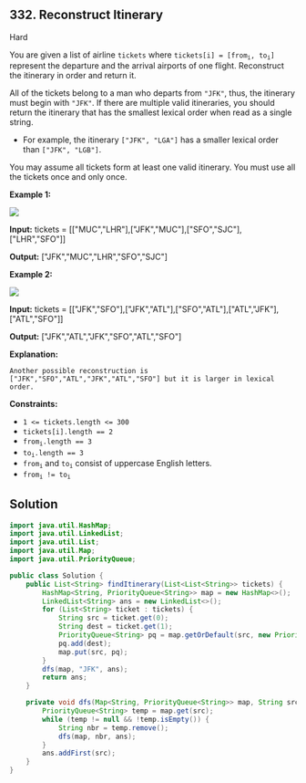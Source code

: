 ## 332\. Reconstruct Itinerary

Hard

You are given a list of airline `tickets` where <code>tickets[i] = [from<sub>i</sub>, to<sub>i</sub>]</code> represent the departure and the arrival airports of one flight. Reconstruct the itinerary in order and return it.

All of the tickets belong to a man who departs from `"JFK"`, thus, the itinerary must begin with `"JFK"`. If there are multiple valid itineraries, you should return the itinerary that has the smallest lexical order when read as a single string.

*   For example, the itinerary `["JFK", "LGA"]` has a smaller lexical order than `["JFK", "LGB"]`.

You may assume all tickets form at least one valid itinerary. You must use all the tickets once and only once.

**Example 1:**

![](https://assets.leetcode.com/uploads/2021/03/14/itinerary1-graph.jpg)

**Input:** tickets = \[\["MUC","LHR"],["JFK","MUC"],["SFO","SJC"],["LHR","SFO"]]

**Output:** ["JFK","MUC","LHR","SFO","SJC"] 

**Example 2:**

![](https://assets.leetcode.com/uploads/2021/03/14/itinerary2-graph.jpg)

**Input:** tickets = \[\["JFK","SFO"],["JFK","ATL"],["SFO","ATL"],["ATL","JFK"],["ATL","SFO"]]

**Output:** ["JFK","ATL","JFK","SFO","ATL","SFO"]

**Explanation:**

    Another possible reconstruction is
    ["JFK","SFO","ATL","JFK","ATL","SFO"] but it is larger in lexical order. 

**Constraints:**

*   `1 <= tickets.length <= 300`
*   `tickets[i].length == 2`
*   <code>from<sub>i</sub>.length == 3</code>
*   <code>to<sub>i</sub>.length == 3</code>
*   <code>from<sub>i</sub></code> and <code>to<sub>i</sub></code> consist of uppercase English letters.
*   <code>from<sub>i</sub> != to<sub>i</sub></code>

## Solution

```java
import java.util.HashMap;
import java.util.LinkedList;
import java.util.List;
import java.util.Map;
import java.util.PriorityQueue;

public class Solution {
    public List<String> findItinerary(List<List<String>> tickets) {
        HashMap<String, PriorityQueue<String>> map = new HashMap<>();
        LinkedList<String> ans = new LinkedList<>();
        for (List<String> ticket : tickets) {
            String src = ticket.get(0);
            String dest = ticket.get(1);
            PriorityQueue<String> pq = map.getOrDefault(src, new PriorityQueue<>());
            pq.add(dest);
            map.put(src, pq);
        }
        dfs(map, "JFK", ans);
        return ans;
    }

    private void dfs(Map<String, PriorityQueue<String>> map, String src, LinkedList<String> ans) {
        PriorityQueue<String> temp = map.get(src);
        while (temp != null && !temp.isEmpty()) {
            String nbr = temp.remove();
            dfs(map, nbr, ans);
        }
        ans.addFirst(src);
    }
}
```